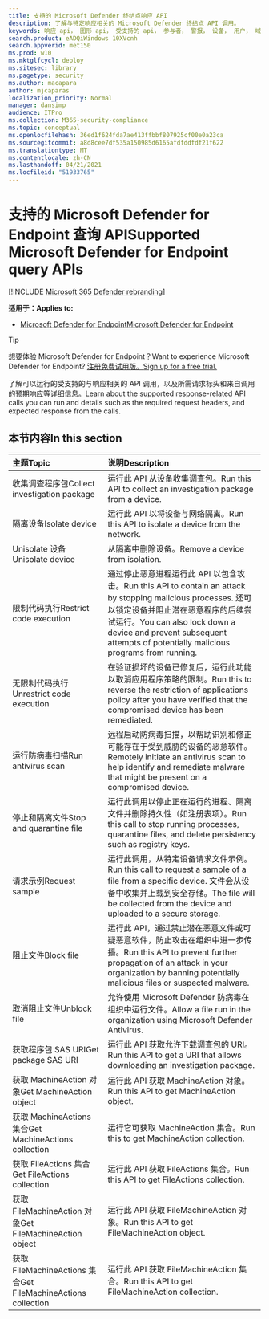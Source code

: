 ```yaml
---
title: 支持的 Microsoft Defender 终结点响应 API
description: 了解与特定响应相关的 Microsoft Defender 终结点 API 调用。
keywords: 响应 api， 图形 api， 受支持的 api， 参与者， 警报， 设备， 用户， 域， ip， 文件
search.product: eADQiWindows 10XVcnh
search.appverid: met150
ms.prod: w10
ms.mktglfcycl: deploy
ms.sitesec: library
ms.pagetype: security
ms.author: macapara
author: mjcaparas
localization_priority: Normal
manager: dansimp
audience: ITPro
ms.collection: M365-security-compliance
ms.topic: conceptual
ms.openlocfilehash: 36ed1f624fda7ae413ffbbf807925cf00e0a23ca
ms.sourcegitcommit: a8d8cee7df535a150985d6165afdfddfdf21f622
ms.translationtype: MT
ms.contentlocale: zh-CN
ms.lasthandoff: 04/21/2021
ms.locfileid: "51933765"
---
```

# <a name="supported-microsoft-defender-for-endpoint-query-apis"></a><span data-ttu-id="93d39-104">支持的 Microsoft Defender for Endpoint 查询 API</span><span class="sxs-lookup"><span data-stu-id="93d39-104">Supported Microsoft Defender for Endpoint query APIs</span></span> 

[!INCLUDE [Microsoft 365 Defender rebranding](../../includes/microsoft-defender.md)]


<span data-ttu-id="93d39-105">**适用于：**</span><span class="sxs-lookup"><span data-stu-id="93d39-105">**Applies to:**</span></span>
- [<span data-ttu-id="93d39-106">Microsoft Defender for Endpoint</span><span class="sxs-lookup"><span data-stu-id="93d39-106">Microsoft Defender for Endpoint</span></span>](https://go.microsoft.com/fwlink/p/?linkid=2154037)

> [!TIP]
> <span data-ttu-id="93d39-107">想要体验 Microsoft Defender for Endpoint？</span><span class="sxs-lookup"><span data-stu-id="93d39-107">Want to experience Microsoft Defender for Endpoint?</span></span> [<span data-ttu-id="93d39-108">注册免费试用版。</span><span class="sxs-lookup"><span data-stu-id="93d39-108">Sign up for a free trial.</span></span>](https://www.microsoft.com/microsoft-365/windows/microsoft-defender-atp?ocid=docs-wdatp-supported-response-apis-abovefoldlink) 

<span data-ttu-id="93d39-109">了解可以运行的受支持的与响应相关的 API 调用，以及所需请求标头和来自调用的预期响应等详细信息。</span><span class="sxs-lookup"><span data-stu-id="93d39-109">Learn about the supported response-related API calls you can run and details such as the required request headers, and expected response from the calls.</span></span>

## <a name="in-this-section"></a><span data-ttu-id="93d39-110">本节内容</span><span class="sxs-lookup"><span data-stu-id="93d39-110">In this section</span></span>
<span data-ttu-id="93d39-111">主题</span><span class="sxs-lookup"><span data-stu-id="93d39-111">Topic</span></span> | <span data-ttu-id="93d39-112">说明</span><span class="sxs-lookup"><span data-stu-id="93d39-112">Description</span></span>
:---|:---
<span data-ttu-id="93d39-113">收集调查程序包</span><span class="sxs-lookup"><span data-stu-id="93d39-113">Collect investigation package</span></span> | <span data-ttu-id="93d39-114">运行此 API 从设备收集调查包。</span><span class="sxs-lookup"><span data-stu-id="93d39-114">Run this API to collect an investigation package from a device.</span></span>
<span data-ttu-id="93d39-115">隔离设备</span><span class="sxs-lookup"><span data-stu-id="93d39-115">Isolate device</span></span> | <span data-ttu-id="93d39-116">运行此 API 以将设备与网络隔离。</span><span class="sxs-lookup"><span data-stu-id="93d39-116">Run this API to isolate a device from the network.</span></span>
<span data-ttu-id="93d39-117">Unisolate 设备</span><span class="sxs-lookup"><span data-stu-id="93d39-117">Unisolate device</span></span> | <span data-ttu-id="93d39-118">从隔离中删除设备。</span><span class="sxs-lookup"><span data-stu-id="93d39-118">Remove a device from isolation.</span></span> 
<span data-ttu-id="93d39-119">限制代码执行</span><span class="sxs-lookup"><span data-stu-id="93d39-119">Restrict code execution</span></span> | <span data-ttu-id="93d39-120">通过停止恶意进程运行此 API 以包含攻击。</span><span class="sxs-lookup"><span data-stu-id="93d39-120">Run this API to contain an attack by stopping malicious processes.</span></span> <span data-ttu-id="93d39-121">还可以锁定设备并阻止潜在恶意程序的后续尝试运行。</span><span class="sxs-lookup"><span data-stu-id="93d39-121">You can also lock down a device and prevent subsequent attempts of potentially malicious programs from running.</span></span>
<span data-ttu-id="93d39-122">无限制代码执行</span><span class="sxs-lookup"><span data-stu-id="93d39-122">Unrestrict code execution</span></span> | <span data-ttu-id="93d39-123">在验证损坏的设备已修复后，运行此功能以取消应用程序策略的限制。</span><span class="sxs-lookup"><span data-stu-id="93d39-123">Run this to reverse the restriction of applications policy after you have verified that the compromised device has been remediated.</span></span>
<span data-ttu-id="93d39-124">运行防病毒扫描</span><span class="sxs-lookup"><span data-stu-id="93d39-124">Run antivirus scan</span></span> | <span data-ttu-id="93d39-125">远程启动防病毒扫描，以帮助识别和修正可能存在于受到威胁的设备的恶意软件。</span><span class="sxs-lookup"><span data-stu-id="93d39-125">Remotely initiate an antivirus scan to help identify and remediate malware that might be present on a compromised device.</span></span>
<span data-ttu-id="93d39-126">停止和隔离文件</span><span class="sxs-lookup"><span data-stu-id="93d39-126">Stop and quarantine file</span></span> |  <span data-ttu-id="93d39-127">运行此调用以停止正在运行的进程、隔离文件并删除持久性（如注册表项）。</span><span class="sxs-lookup"><span data-stu-id="93d39-127">Run this call to stop running processes, quarantine  files, and delete persistency such as registry keys.</span></span>
<span data-ttu-id="93d39-128">请求示例</span><span class="sxs-lookup"><span data-stu-id="93d39-128">Request sample</span></span> | <span data-ttu-id="93d39-129">运行此调用，从特定设备请求文件示例。</span><span class="sxs-lookup"><span data-stu-id="93d39-129">Run this call to request a sample of a file from a specific device.</span></span> <span data-ttu-id="93d39-130">文件会从设备中收集并上载到安全存储。</span><span class="sxs-lookup"><span data-stu-id="93d39-130">The file will be collected from the device and uploaded to a secure storage.</span></span>
<span data-ttu-id="93d39-131">阻止文件</span><span class="sxs-lookup"><span data-stu-id="93d39-131">Block file</span></span> | <span data-ttu-id="93d39-132">运行此 API，通过禁止潜在恶意文件或可疑恶意软件，防止攻击在组织中进一步传播。</span><span class="sxs-lookup"><span data-stu-id="93d39-132">Run this API to prevent further propagation of an attack in your organization by banning potentially malicious files or suspected malware.</span></span> 
<span data-ttu-id="93d39-133">取消阻止文件</span><span class="sxs-lookup"><span data-stu-id="93d39-133">Unblock file</span></span> | <span data-ttu-id="93d39-134">允许使用 Microsoft Defender 防病毒在组织中运行文件。</span><span class="sxs-lookup"><span data-stu-id="93d39-134">Allow a file run in the organization using Microsoft Defender Antivirus.</span></span>
<span data-ttu-id="93d39-135">获取程序包 SAS URI</span><span class="sxs-lookup"><span data-stu-id="93d39-135">Get package SAS URI</span></span> | <span data-ttu-id="93d39-136">运行此 API 获取允许下载调查包的 URI。</span><span class="sxs-lookup"><span data-stu-id="93d39-136">Run this API to get a URI that allows downloading an investigation package.</span></span>
<span data-ttu-id="93d39-137">获取 MachineAction 对象</span><span class="sxs-lookup"><span data-stu-id="93d39-137">Get MachineAction object</span></span> | <span data-ttu-id="93d39-138">运行此 API 获取 MachineAction 对象。</span><span class="sxs-lookup"><span data-stu-id="93d39-138">Run this API to get MachineAction object.</span></span>
<span data-ttu-id="93d39-139">获取 MachineActions 集合</span><span class="sxs-lookup"><span data-stu-id="93d39-139">Get MachineActions collection</span></span> | <span data-ttu-id="93d39-140">运行它可获取 MachineAction 集合。</span><span class="sxs-lookup"><span data-stu-id="93d39-140">Run this to get MachineAction collection.</span></span>
<span data-ttu-id="93d39-141">获取 FileActions 集合</span><span class="sxs-lookup"><span data-stu-id="93d39-141">Get FileActions collection</span></span> | <span data-ttu-id="93d39-142">运行此 API 获取 FileActions 集合。</span><span class="sxs-lookup"><span data-stu-id="93d39-142">Run this API to get FileActions collection.</span></span>
<span data-ttu-id="93d39-143">获取 FileMachineAction 对象</span><span class="sxs-lookup"><span data-stu-id="93d39-143">Get FileMachineAction object</span></span> | <span data-ttu-id="93d39-144">运行此 API 获取 FileMachineAction 对象。</span><span class="sxs-lookup"><span data-stu-id="93d39-144">Run this API to get FileMachineAction object.</span></span>
<span data-ttu-id="93d39-145">获取 FileMachineActions 集合</span><span class="sxs-lookup"><span data-stu-id="93d39-145">Get FileMachineActions collection</span></span> | <span data-ttu-id="93d39-146">运行此 API 获取 FileMachineAction 集合。</span><span class="sxs-lookup"><span data-stu-id="93d39-146">Run this API to get FileMachineAction collection.</span></span>

